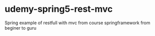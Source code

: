 # udemy-spring5-rest-mvc

Spring example of restfull with mvc from course springframework from beginer to guru
